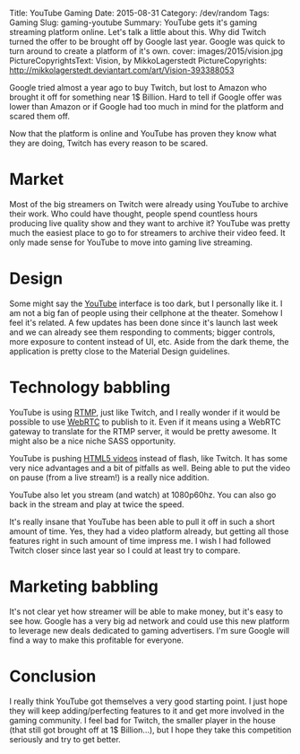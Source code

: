 Title:  YouTube Gaming
Date: 2015-08-31
Category: /dev/random
Tags:  Gaming
Slug: gaming-youtube
Summary: YouTube gets it's gaming streaming platform online. Let's talk a little about this. Why did Twitch turned the offer to be brought off by Google last year. Google was quick to turn around to create a platform of it's own.
cover: images/2015/vision.jpg
PictureCopyrightsText: Vision, by MikkoLagerstedt
PictureCopyrights: http://mikkolagerstedt.deviantart.com/art/Vision-393388053

Google tried almost a year ago to buy Twitch, but lost to Amazon who brought it off for something near 1$ Billion.
Hard to tell if Google offer was lower than Amazon or if Google had too much in mind for the platform and scared them off.

Now that the platform is online and YouTube has proven they know what they are doing, Twitch has every reason to be scared.

Market
====

Most of the big streamers on Twitch were already using YouTube to archive their work. Who could have thought, people spend
countless hours producing live quality show and they want to archive it? YouTube was pretty much the easiest place to go
to for streamers to archive their video feed. It only made sense for YouTube to move into gaming live streaming.

Design
====

Some might say the [YouTube](https://gaming.youtube.com) interface is too dark, but I personally like it. I am not a big fan 
of people using their cellphone at the theater. Somehow I feel it's related. A few updates has been done since it's launch last week and we can already see them responding to comments; bigger controls, more exposure
to content instead of UI, etc. Aside from the dark theme, the application is pretty close to the Material Design guidelines.

Technology babbling
====

YouTube is using [RTMP](https://en.wikipedia.org/wiki/Real_Time_Messaging_Protocol), just like Twitch, and I really wonder if it would be possible to use [WebRTC](https://en.wikipedia.org/wiki/Real_Time_Messaging_Protocol) to publish to it.
Even if it means using a WebRTC gateway to translate for the RTMP server, it would be pretty awesome. It might also be a nice
niche SASS opportunity. 

YouTube is pushing [HTML5 videos](https://en.wikipedia.org/wiki/HTML5_video) instead of flash, like Twitch. It has some very nice advantages and a bit of pitfalls as well.
Being able to put the video on pause (from a live stream!) is a really nice addition.

YouTube also let you stream (and watch) at 1080p60hz. You can also go back in the stream and play at twice the speed.

It's really insane that YouTube has been able to pull it off in such a short amount of time. Yes, they had a video
platform already, but getting all those features right in such amount of time impress me. I wish I had followed
Twitch closer since last year so I could at least try to compare.

Marketing babbling
====

It's not clear yet how streamer will be able to make money, but it's easy to see how. Google has a very big ad network and could use
this new platform to leverage new deals dedicated to gaming advertisers. I'm sure Google will find a way to make this
profitable for everyone.

Conclusion
====

I really think YouTube got themselves a very good starting point. I just hope they will keep adding/perfecting features
to it and get more involved in the gaming community. I feel bad for Twitch, the smaller player in the house (that still 
got brought off at 1$ Billion...), but I hope they take this competition seriously and try to get better.